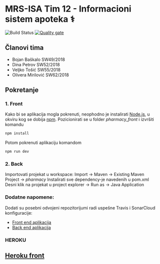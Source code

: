 # MRS-ISA Tim 12 - Informacioni sistem apoteka ⚕

![Build Status](https://travis-ci.com/BoJaN77799/mrs-isa-back.svg?branch=master)
[![Quality gate](https://sonarcloud.io/api/project_badges/quality_gate?project=BoJaN77799_mrs-isa-back)](https://sonarcloud.io/dashboard?id=BoJaN77799_mrs-isa-back)

## Članovi tima
- Bojan Baškalo SW49/2018
- Dina Petrov SW52/2018
- Veljko Tošić SW55/2018
- Olivera Mirilović SW62/2018


## Pokretanje
### 1. Front 
 Kako bi se aplikacija mogla pokrenuti, neophodno je instalirati [Node.js](https://nodejs.org/en/), u okviru kog se dobija [npm](https://www.npmjs.com/).
 Pozicionirati se u folder _pharmacy_front_ i izvršiti komandu
```sh
npm install
```
Potom pokrenuti aplikaciju komandom
```sh
npm run dev
```


### 2. Back
Importovati projekat u workspace: Import -> Maven -> Existing Maven Project -> _pharmacy_
Instalirati sve dependency-je navedenih u pom.xml
Desni klik na projekat u project explorer -> Run as -> Java Application 


### Dodatne napomene:
Dodati su posebni odvojeni repozitorijumi radi uspešne Travis i SonarCloud konfiguracije:
- [Front end aplikacija](https://github.com/PetrovDina/mrs-isa-front)
- [Back end aplikacija](https://github.com/BoJaN77799/mrs-isa-back)

### HEROKU
## [Heroku front](https://mrs-isa-front-v2.herokuapp.com/#/)

